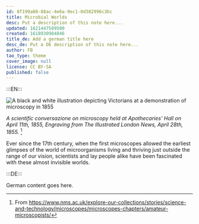 ```yaml
---
id: 8f199a08-88ac-4e6a-9ec1-0d382996c3bc
title: Microbial Worlds
desc: Put a description of this note here...
updated: 1621447509500
created: 1618930984846
title_de: Add a german title here
desc_de: Put a DE description of this note here...
author: FB
tao_type: theme
cover_image: null
license: CC BY-SA
published: false
---
```


:::EN:::

![A black and white illustration depicting Victorians at a demonstration of microscopy in 1855](/images/filo/illustrated-london-news-conversazione_crop.jpg)

_A scientific conversazione on microscopy held at Apothecaries' Hall on April 11th, 1855, Engraving from The Illustrated London News, April 28th, 1855._ [^image1] 

Ever since the 17th century, when the first microscopes allowed the earliest glimpses of the world of microorganisms living and thriving just outside the range of our vision, scientists and lay people alike have been fascinated with these almost invisible worlds.

[^image1]: From https://www.nms.ac.uk/explore-our-collections/stories/science-and-technology/microscopes/microscopes-chapters/amateur-microscopists/

:::DE:::

German content goes here.
